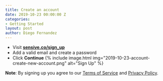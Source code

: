 ```yaml
---
title: Create an account
date: 2019-10-23 00:00:00 Z
categories:
- Getting Started
layout: post
author: Diego Fernandez
---
```


- Visit [**sensive.co/sign_up**](https://app.sensive.co/sign_up)
- Add a valid email and create a password
- Click **Continue**
{% include image.html img="2019-10-23-account-create-new-account.png" alt="Sign Up" %}



**Note**: By signing up you agree to our [Terms of Service](https://sensive.co/terms) and [Privacy Policy](https://sensive.co/privacy).